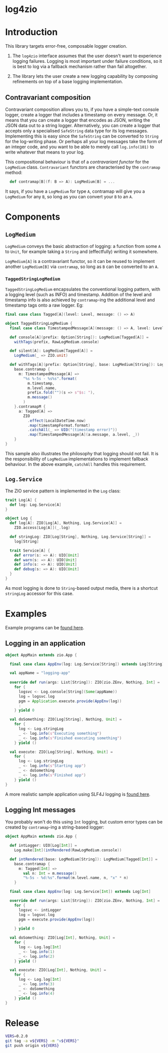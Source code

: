 # log4zio

# Introduction

This library targets error-free, composable logger creation.

1. The `log4zio` interface assumes that the user doesn't want to experience logging failures.
Logging is most important under failure conditions, so it is best to log via a 
fallback mechanism rather than fail altogether.

1. The library lets the user create a new logging capability by composing refinements on top of 
a base logging implementation.

## Contravariant composition

Contravariant composition allows you to, if you have a simple-text console logger, create a logger
that includes a timestamp on every message.
Or, it means that you can create a logger that encodes as JSON, writing the JSON data out to a string logger.
Alternatively, you can create a logger that accepts only a specialised `SafeString` data type
for its log messages. Implementing this is easy since the `SafeString` can be converted to `String` for 
the log-writing phase. Or perhaps all your log messages take the form of an integer code, and you 
want to be able to merely call `log.info(101)` to write whatever that means to your log.

This compositional behaviour is that of a *contravariant functor* for the `LogMedium` class.
`Contravariant` functors are characterised by the `contramap` method:

```scala
  def contramap[B](f: B => A): LogMedium[B] = ...
```

It says, if you have a `LogMedium` for type `A`, contramap will give you a `LogMedium` for any `B`, so 
long as you can convert your `B` to an `A`.

# Components

## `LogMedium`

`LogMedium` conveys the basic abstraction of logging: a function from some `A` to `Unit`, 
for example taking a `String` and (effectfully) writing it somewhere.

`LogMedium[A]` is a contravariant functor, so it can be reused to implement another 
`LogMedium[B]` via `contramap`, so long as `B` can be converted to an `A`.

### `TaggedStringLogMedium`

`TaggedStringLogMedium` encapsulates the conventional logging pattern, with a logging
level (such as INFO) and timestamp. Addition of the level and timestamp info is also
achieved by `contramap`-ing the additional level and timestamp tags onto a raw logger. 
Eg:
```scala
final case class Tagged[A](level: Level, message: () => A)

object TaggedStringLogMedium {
  final case class TimestampedMessage[A](message: () => A, level: Level, timestamp: String)

  def console[A](prefix: Option[String]): LogMedium[Tagged[A]] =
    withTags(prefix, RawLogMedium.console)

  def silent[A]: LogMedium[Tagged[A]] =
    LogMedium(_ => ZIO.unit)

  def withTags[A](prefix: Option[String], base: LogMedium[String]): LogMedium[Tagged[A]] =
    base.contramap {
      m: TimestampedMessage[A] =>
        "%s %-5s - %s%s".format(
          m.timestamp,
          m.level.name,
          prefix.fold("")(s => s"$s: "),
          m.message()
        )
    }.contramapM {
      a: Tagged[A] =>
        ZIO
          .effect(LocalDateTime.now)
          .map(timestampFormat.format)
          .catchAll(_ => UIO("(timestamp error)"))
          .map(TimestampedMessage[A](a.message, a.level, _))
    }
}
```

This sample also illustrates the philosophy that logging should not fail.
It is the responsibility of `LogMedium` implementations to implement fallback behaviour. 
In the above example, `catchAll` handles this requirement. 

## `Log.Service`

The ZIO service pattern is implemented in the `Log` class:
```scala
trait Log[A] {
  def log: Log.Service[A]
}

object Log {
  def log[A]: ZIO[Log[A], Nothing, Log.Service[A]] =
    ZIO.access[Log[A]](_.log)

  def stringLog: ZIO[Log[String], Nothing, Log.Service[String]] =
    log[String]

  trait Service[A] {
    def error(s: => A): UIO[Unit]
    def warn(s: => A): UIO[Unit]
    def info(s: => A): UIO[Unit]
    def debug(s: => A): UIO[Unit]
  }
}
```

As most logging is done to `String`-based output media, there is a shortcut `stringLog` accessor
for this case.

# Examples

Example programs can be [found here](./examples/apps/src/main/scala/com/leighperry/log4zio).

## Logging in an application

```scala
object AppMain extends zio.App {

  final case class AppEnv(log: Log.Service[String]) extends Log[String]

  val appName = "logging-app"
  
  override def run(args: List[String]): ZIO[zio.ZEnv, Nothing, Int] =
    for {
      logsvc <- Log.console[String](Some(appName))
      log = logsvc.log
      pgm = Application.execute.provide(AppEnv(log))
      :
    } yield 0

  val doSomething: ZIO[Log[String], Nothing, Unit] =
    for {
      log <- Log.stringLog
      _ <- log.info(s"Executing something")
      _ <- log.info(s"Finished executing something")
    } yield ()

  val execute: ZIO[Log[String], Nothing, Unit] =
    for {
      log <- Log.stringLog
      _ <- log.info(s"Starting app")
      _ <- doSomething
      _ <- log.info(s"Finished app")
    } yield ()
}
```

A more realistic sample application using SLF4J logging is [found here](./examples/apps/src/main/scala/com/leighperry/log4zio/realistic/AppMain.scala).

## Logging Int messages

You probably won't do this using `Int` logging, but custom error types can be created by `contramap`-ing a string-based logger:
```scala
object AppMain extends zio.App {

  def intLogger: UIO[Log[Int]] =
    Log.make[Int](intRendered(RawLogMedium.console))

  def intRendered(base: LogMedium[String]): LogMedium[Tagged[Int]] =
    base.contramap {
      m: Tagged[Int] =>
        val n: Int = m.message()
        "%-5s - %d:%s".format(m.level.name, n, "x" * n)
    }

  final case class AppEnv(log: Log.Service[Int]) extends Log[Int]

  override def run(args: List[String]): ZIO[zio.ZEnv, Nothing, Int] =
    for {
      logsvc <- intLogger
      log = logsvc.log
      pgm = execute.provide(AppEnv(log))
      :
    } yield 0

  val doSomething: ZIO[Log[Int], Nothing, Unit] =
    for {
      log <- Log.log[Int]
      _ <- log.info(1)
      _ <- log.info(2)
    } yield ()

  val execute: ZIO[Log[Int], Nothing, Unit] =
    for {
      log <- Log.log[Int]
      _ <- log.info(3)
      _ <- doSomething
      _ <- log.info(4)
    } yield ()
}
```


# Release

```bash
VERS=0.2.0
git tag -a v${VERS} -m "v${VERS}"
git push origin v${VERS}
```